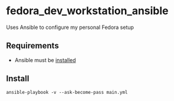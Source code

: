 # fedora_dev_workstation_ansible
Uses Ansible to configure my personal Fedora setup

## Requirements
- Ansible must be [installed](https://docs.ansible.com/ansible/2.9/installation_guide/intro_installation.html#installing-ansible-on-rhel-centos-or-fedora)

## Install
```ansible-playbook -v --ask-become-pass main.yml```